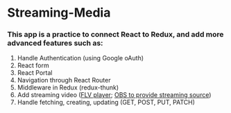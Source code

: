 # Streaming-Media

### This app is a practice to connect React to Redux, and add more advanced features such as:
1. Handle Authentication (using Google oAuth)
2. React form
3. React Portal
4. Navigation through React Router
5. Middleware in Redux (redux-thunk)
6. Add streaming video ([FLV player](https://github.com/Bilibili/flv.js/); [OBS to provide streaming source](https://obsproject.com/))
7. Handle fetching, creating, updating (GET, POST, PUT, PATCH)

